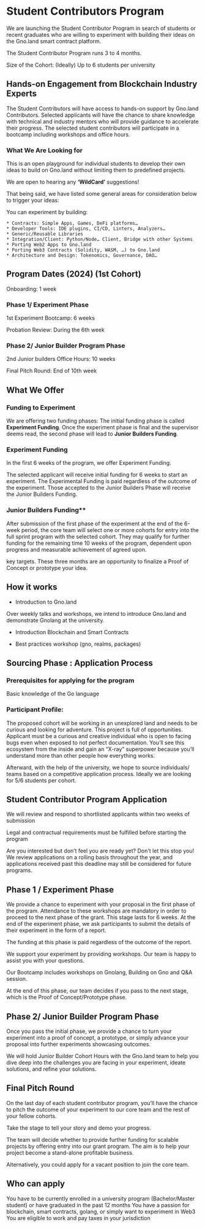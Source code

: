 # Student Contributors Program

We are launching the Student Contributor Program in search of students or recent graduates who are willing to experiment with building their ideas on the Gno.land smart contract platform.

The Student Contributor Program runs 3 to 4 months.

Size of the Cohort: (Ideally) Up to 6 students per university



## Hands-on Engagement from Blockchain Industry Experts

The Student Contributors will have access to hands-on support by Gno.land Contributors. Selected applicants will have the chance to share knowledge with technical and industry mentors who will provide guidance to accelerate their progress. The selected student contributors will participate in a bootcamp including workshops and office hours.



### What We Are Looking for

This is an open playground for individual students to develop their own ideas to build on Gno.land without limiting them to predefined projects.

We are open to hearing any **‘WildCardʼ** suggestions!

That being said, we have listed some general areas for consideration below to trigger your ideas:

You can experiment by building:


	* Contracts: Simple Apps, Games, DeFi platforms…
	* Developer Tools: IDE plugins, CI/CD, Linters, Analyzers… 	
 	* Generic/Reusable Libraries
	* Integration/Client: Python/Node… Client, Bridge with other Systems 	
 	* Porting Web2 Apps to Gno.land
	* Porting Web3 Contracts (Solidity, WASM, …) to Gno.land
	* Architecture and Design: Tokenomics, Governance, DAO…



## Program Dates (2024) (1st Cohort)

Onboarding: 1 week

### Phase 1/ Experiment Phase

1st Experiment Bootcamp: 6 weeks

Probation Review: During the 6th week

### Phase 2/ Junior Builder Program Phase

2nd Junior builders Office Hours: 10 weeks

Final Pitch Round: End of 10th week

## What We Offer

### Funding to Experiment

We are offering two funding phases: The initial funding phase is called **Experiment Funding**. Once the experiment phase is final and the supervisor deems read, the second phase will lead to **Junior Builders Funding**.


### Experiment Funding

In the first 6 weeks of the program, we offer Experiment Funding.

The selected applicant will receive initial funding for 6 weeks to start an experiment. The Experimental Funding is paid regardless of the outcome of the experiment.
Those accepted to the Junior Builders Phase will receive the Junior Builders Funding.

### Junior Builders Funding**

After submission of the first phase of the experiment at the end of the 6-week period, the core team will select one or more cohorts for entry into the full sprint program with the selected cohort. They may qualify for further funding for the remaining time 10 weeks of the program, dependent upon progress and measurable achievement of agreed upon.

key targets. These three months are an opportunity to finalize a Proof of Concept
or prototype your idea.


## How it works

* Introduction to Gno.land 

Over weekly talks and workshops, we intend to introduce Gno.land and demonstrate Gnolang at the university.
	
* Introduction Blockchain and Smart Contracts
	
* Best practices workshop (gno, realms, packages)


## Sourcing Phase : Application Process

### Prerequisites for applying for the program	

Basic knowledge of the Go language

### Participant Profile:

The proposed cohort will be working in an unexplored land and needs to be curious and looking for adventure. This project is full of opportunities. Applicant must be a curious and creative individual who is open to facing bugs even when exposed to not perfect documentation. Youʼll see this ecosystem from the inside and gain an “X-rayˮ superpower because youʼll understand more than other people how everything works.

Afterward, with the help of the university, we hope to source individuals/ teams based on a competitive application process. Ideally we are looking for 5/6 students per cohort.

## Student Contributor Program Application

We will review and respond to shortlisted applicants within two weeks of submission

Legal and contractual requirements must be fulfilled before starting the program

Are you interested but donʼt feel you are ready yet? Don't let this stop you! We review applications on a rolling basis throughout the year, and applications received past this deadline may still be considered for future programs.

## Phase 1 / Experiment Phase

We provide a chance to experiment with your proposal in the first phase of the program. Attendance to these workshops are mandatory in order to proceed to the next phase of the grant. This stage lasts for 6 weeks. At the end of the experiment phase, we ask participants to submit the details of their experiment in the form of a report.

The funding at this phase is paid regardless of the outcome of the report.

We support your experiment by providing workshops. Our team is happy to assist you with your questions.

Our Bootcamp includes workshops on Gnolang, Building on Gno and Q&A session.

At the end of this phase, our team decides if you pass to the next stage, which is the Proof of Concept/Prototype phase.

## Phase 2/ Junior Builder Program Phase

Once you pass the initial phase, we provide a chance to turn your experiment into a proof of concept, a prototype, or simply advance your proposal into further experiments showcasing outcomes.

We will hold Junior Builder Cohort Hours with the Gno.land team to help you dive deep into the challenges you are facing in your experiment, ideate solutions, and refine your solutions.

## Final Pitch Round

On the last day of each student contributor program, youʼll have the chance to pitch the outcome of your experiment to our core team and the rest of your fellow cohorts.

Take the stage to tell your story and demo your progress.

The team will decide whether to provide further funding for scalable projects by offering entry into our grant program. The aim is to help your project become a stand-alone profitable business.

Alternatively, you could apply for a vacant position to join the core team.

## Who can apply

You have to be currently enrolled in a university program (Bachelor/Master student) or have graduated in the past 12 months
You have a passion for blockchain, smart contracts, golang, or simply want to experiment in Web3
You are eligible to work and pay taxes in your jurisdiction
